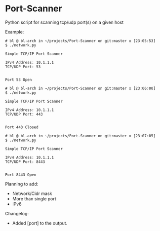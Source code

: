 # Port-Scanner
Python script for scanning tcp/udp port(s) on a given host

Example:

```
# bl @ bl-arch in ~/projects/Port-Scanner on git:master x [23:05:53] 
$ ./network.py 

Simple TCP/IP Port Scanner

IPv4 Address: 10.1.1.1
TCP/UDP Port: 53


Port 53 Open

# bl @ bl-arch in ~/projects/Port-Scanner on git:master x [23:06:00] 
$ ./network.py

Simple TCP/IP Port Scanner

IPv4 Address: 10.1.1.1
TCP/UDP Port: 443


Port 443 Closed

# bl @ bl-arch in ~/projects/Port-Scanner on git:master x [23:07:05] 
$ ./network.py

Simple TCP/IP Port Scanner

IPv4 Address: 10.1.1.1
TCP/UDP Port: 8443


Port 8443 Open
```

Planning to add:
* Network/Cidr mask
* More than single port
* IPv6

Changelog:
* Added [port] to the output.
